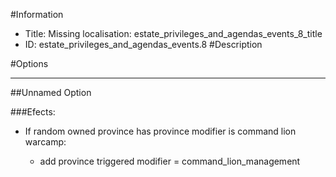 #Information
 - Title: Missing localisation: estate_privileges_and_agendas_events_8_title
 - ID: estate_privileges_and_agendas_events.8
#Description

#Options

___
##Unnamed Option

###Efects:<ul><li>If random owned province has province modifier is command lion warcamp:</li><ul><li>add province triggered modifier = command_lion_management</li></ul></ul>
